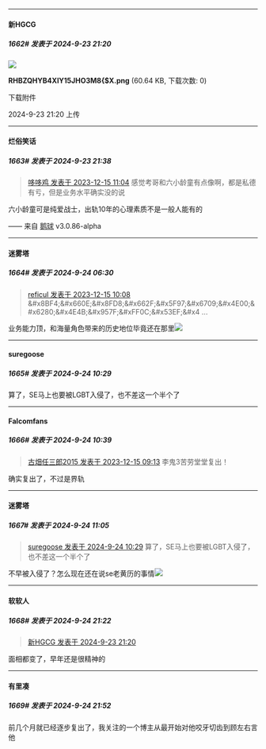 ﻿
*****

####  新HGCG  
##### 1662#       发表于 2024-9-23 21:20

<img src="https://img.saraba1st.com/forum/202409/23/212021i6cxjna609xn412k.png" referrerpolicy="no-referrer">

<strong>RHBZQHYB4XIY15JHO3M8{$X.png</strong> (60.64 KB, 下载次数: 0)

下载附件

2024-9-23 21:20 上传


*****

####  烂俗笑话  
##### 1663#       发表于 2024-9-23 21:38

<blockquote><a href="httphttps://bbs.saraba1st.com/2b/forum.php?mod=redirect&amp;goto=findpost&amp;pid=63334571&amp;ptid=2096246" target="_blank">哆哆鸡 发表于 2023-12-15 11:04</a>
感觉考哥和六小龄童有点像啊，都是私德有亏，但是业务水平确实没的说</blockquote>
六小龄童可是纯爱战士，出轨10年的心理素质不是一般人能有的

—— 来自 [鹅球](https://www.pgyer.com/xfPejhuq) v3.0.86-alpha


*****

####  迷雾塔  
##### 1664#       发表于 2024-9-24 06:30

<blockquote><a href="httphttps://bbs.saraba1st.com/2b/forum.php?mod=redirect&amp;goto=findpost&amp;pid=63333885&amp;ptid=2096246" target="_blank">reficul 发表于 2023-12-15 10:08</a>
&amp;#x8BF4;&amp;#x660E;&amp;#x8FD8;&amp;#x662F;&amp;#x5F97;&amp;#x6709;&amp;#x4E00;&amp;#x6280;&amp;#x4E4B;&amp;#x957F;&amp;#xFF0C;&amp;#x53EF;&amp;#x4 ...</blockquote>
业务能力顶，和海量角色带来的历史地位毕竟还在那里<img src="https://static.saraba1st.com/image/smiley/face2017/067.png" referrerpolicy="no-referrer">


*****

####  suregoose  
##### 1665#       发表于 2024-9-24 10:29

算了，SE马上也要被LGBT入侵了，也不差这一个半个了


*****

####  Falcomfans  
##### 1666#       发表于 2024-9-24 10:39

<blockquote><a href="httphttps://bbs.saraba1st.com/2b/forum.php?mod=redirect&amp;goto=findpost&amp;pid=63333308&amp;ptid=2096246" target="_blank">古畑任三郎2015 发表于 2023-12-15 09:13</a>
李鬼3苦劳堂堂复出！</blockquote>
确实复出了，不过是界轨


*****

####  迷雾塔  
##### 1667#       发表于 2024-9-24 11:05

<blockquote><a href="httphttps://bbs.saraba1st.com/2b/forum.php?mod=redirect&amp;goto=findpost&amp;pid=66288476&amp;ptid=2096246" target="_blank">suregoose 发表于 2024-9-24 10:29</a>
算了，SE马上也要被LGBT入侵了，也不差这一个半个了</blockquote>
不早被入侵了？怎么现在还在说se老黄历的事情<img src="https://static.saraba1st.com/image/smiley/face2017/067.png" referrerpolicy="no-referrer">


*****

####  软软人  
##### 1668#       发表于 2024-9-24 21:22

<blockquote><a href="httphttps://bbs.saraba1st.com/2b/forum.php?mod=redirect&amp;goto=findpost&amp;pid=66284994&amp;ptid=2096246" target="_blank">新HGCG 发表于 2024-9-23 21:20</a></blockquote>
面相都变了，早年还是很精神的


*****

####  有里凑  
##### 1669#       发表于 2024-9-24 21:52

前几个月就已经逐步复出了，我关注的一个博主从最开始对他咬牙切齿到顾左右言他


